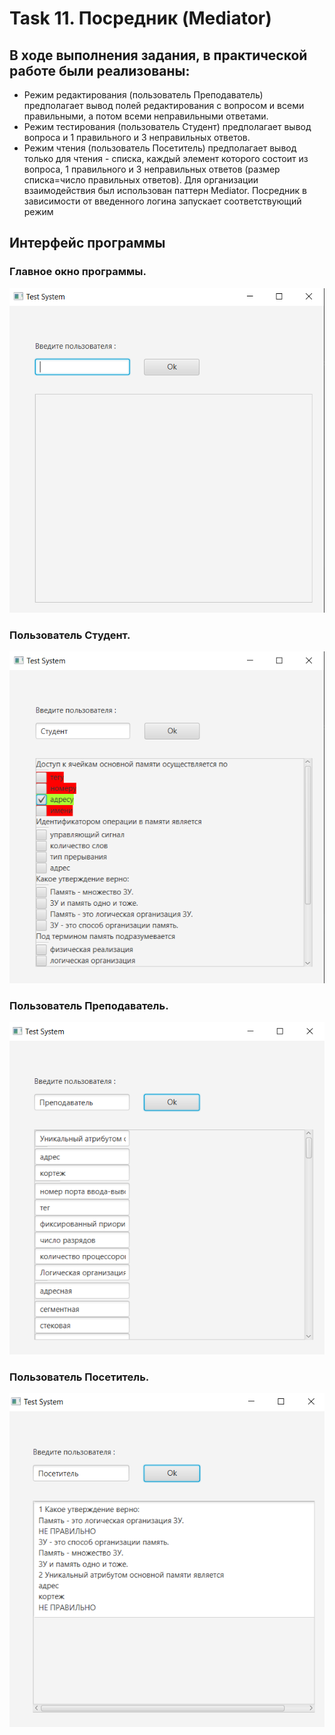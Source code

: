 # Task 11. Посредник (Mediator)
## В ходе выполнения задания, в практической работе были реализованы:
- Режим редактирования (пользователь Преподаватель) предполагает вывод полей редактирования с вопросом и всеми правильными, а потом всеми неправильными ответами.
- Режим тестирования (пользователь Студент) предполагает вывод вопроса и 1 правильного   и   3 неправильных ответов.
- Режим чтения (пользователь Посетитель) предполагает вывод только для чтения - списка, каждый элемент которого состоит из вопроса, 1 правильного   и   3 неправильных ответов (размер списка=число правильных ответов).
Для организации взаимодействия был использован паттерн Mediator. Посредник в зависимости от введенного логина запускает соответствующий режим
## Интерфейс программы
### Главное окно программы.
![Главное окно](1.PNG)
### Пользователь Студент.
![Пользователь Студент](2.PNG)
### Пользователь Преподаватель.
![Пользователь Преподаватель](3.PNG)
### Пользователь Посетитель.
![Пользователь Посетитель](4.PNG)
